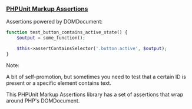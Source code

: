 ### [PHPUnit Markup Assertions](https://github.com/stevegrunwell/phpunit-markup-assertions)

Assertions powered by DOMDocument:

```php
function test_button_contains_active_state() {
    $output = some_function();

    $this->assertContainsSelector('.button.active', $output);
}
```

Note:

A bit of self-promotion, but sometimes you need to test that a certain ID is present or a specific element contains text.

This PHPUnit Markup Assertions library has a set of assertions that wrap around PHP's DOMDocument.
